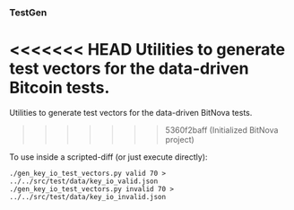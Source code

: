 ### TestGen ###

<<<<<<< HEAD
Utilities to generate test vectors for the data-driven Bitcoin tests.
=======
Utilities to generate test vectors for the data-driven BitNova tests.
>>>>>>> 5360f2baff (Initialized BitNova project)

To use inside a scripted-diff (or just execute directly):

    ./gen_key_io_test_vectors.py valid 70 > ../../src/test/data/key_io_valid.json
    ./gen_key_io_test_vectors.py invalid 70 > ../../src/test/data/key_io_invalid.json
